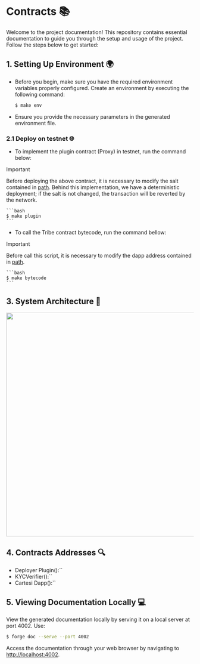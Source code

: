 # Contracts 📚

Welcome to the project documentation! This repository contains essential documentation to guide you through the setup and usage of the project. Follow the steps below to get started:

## 1. Setting Up Environment 🌍

- Before you begin, make sure you have the required environment variables properly configured. Create an environment by executing the following command:

    ```bash
    $ make env
    ```

- Ensure you provide the necessary parameters in the generated environment file.

### 2.1 Deploy on testnet 🌐

- To implement the plugin contract (Proxy) in testnet, run the command below:

> [!IMPORTANT]
> Before deploying the above contract, it is necessary to modify the salt contained in [path](https://github.com/Tribes-Dapp/contracts/blob/main/script/utils/Helper.sol). Behind this implementation, we have a deterministic deployment; if the salt is not changed, the transaction will be reverted by the network.

    ```bash
    $ make plugin
    ```

 
- To call the Tribe contract bytecode, run the command bellow:

> [!IMPORTANT]
> Before call this script, it is necessary to modify the dapp address contained in [path](https://github.com/Tribes-Dapp/contracts/blob/main/script/TribeBytecode.s.sol).

    ```bash
    $ make bytecode
    ```

## 3. System Architecture 📐
<p align="center">
<img src="https://github.com/Lilium-DApp/foundry/assets/89201795/e02bef58-5e9a-4d15-b65f-fe4dc7fec9d8" width="800" height="600" />
<p>


## 4. Contracts Addresses 🔍

- Deployer Plugin():``
- KYCVerifier():``
- Cartesi Dapp():``

## 5. Viewing Documentation Locally 💻

View the generated documentation locally by serving it on a local server at port 4002. Use:

```bash
$ forge doc --serve --port 4002
```

Access the documentation through your web browser by navigating to <http://localhost:4002>.
